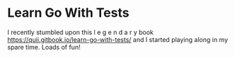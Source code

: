 # Learn Go With Tests

I recently stumbled upon this l e g e n d a r y book https://quii.gitbook.io/learn-go-with-tests/ and I started playing along in my spare time. Loads of fun!
